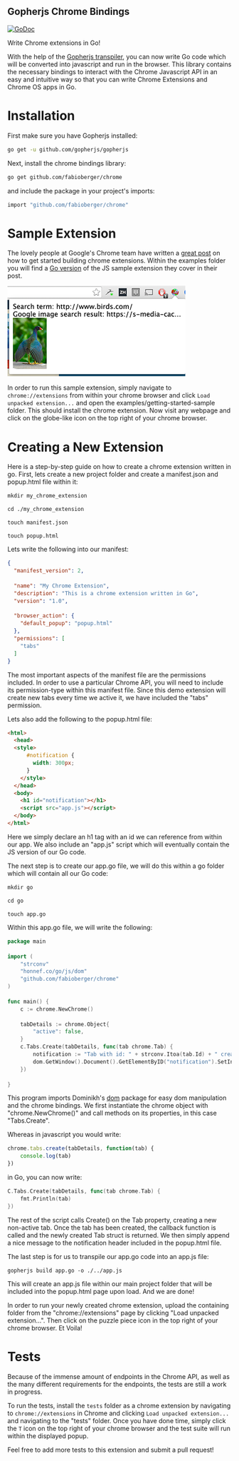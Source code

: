 Gopherjs Chrome Bindings
------------------------------------

[![GoDoc](http://godoc.org/github.com/fabioberger/chrome?status.svg)](https://godoc.org/github.com/fabioberger/chrome)

Write Chrome extensions in Go!

With the help of the [Gopherjs transpiler](https://github.com/gopherjs/gopherjs), you can now write Go code which will be converted into javascript and run in the browser. This library contains the necessary bindings to interact with the Chrome Javascript API in an easy and intuitive way so that you can write Chrome Extensions and Chrome OS apps in Go.

# Installation

First make sure you have Gopherjs installed:

```bash
go get -u github.com/gopherjs/gopherjs
```

Next, install the chrome bindings library:

```bash
go get github.com/fabioberger/chrome
```

and include the package in your project's imports:

```bash
import "github.com/fabioberger/chrome"
```

# Sample Extension

The lovely people at Google's Chrome team have written a [great post](https://developer.chrome.com/extensions/getstarted) on how to get started building chrome extensions. Within the examples folder you will find a [Go version](https://github.com/fabioberger/chrome/tree/master/examples/getting-started-sample) of the JS sample extension they cover in their post.

![](./resources/sample-chrome-extension.png)

In order to run this sample extension, simply navigate to ```chrome://extensions``` from within your chrome browser and click ```Load unpacked extension...``` and open the examples/getting-started-sample folder. This should install the chrome extension. Now visit any webpage and click on the globe-like icon on the top right of your chrome browser.

# Creating a New Extension

Here is a step-by-step guide on how to create a chrome extension written in go. First, lets create a new project folder and create a manifest.json and popup.html file within it:

```
mkdir my_chrome_extension
```

```
cd ./my_chrome_extension
```

```
touch manifest.json
```

```
touch popup.html
```

Lets write the following into our manifest:

```json
{
  "manifest_version": 2,

  "name": "My Chrome Extension",
  "description": "This is a chrome extension written in Go",
  "version": "1.0",

  "browser_action": {
    "default_popup": "popup.html"
  },
  "permissions": [
    "tabs"
  ]
}
```

The most important aspects of the manifest file are the permissions included. In order to use a particular Chrome API, you will need to include its permission-type within this manifest file. Since this demo extension will create new tabs every time we active it, we have included the "tabs" permission.

Lets also add the following to the popup.html file:

```html
<html>
  <head>
  <style>
      #notification {
        width: 300px;
      }
    </style>
  </head>
  <body>
  	<h1 id="notification"></h1>
  	<script src="app.js"></script>
  </body>
</html>
```
Here we simply declare an h1 tag with an id we can reference from within our app. We also include an "app.js" script which will eventually contain the JS version of our Go code.

The next step is to create our app.go file, we will do this within a go folder which will contain all our Go code:

```
mkdir go
```

```
cd go
```

```
touch app.go
```

Within this app.go file, we will write the following:

```go
package main

import (
	"strconv"
	"honnef.co/go/js/dom"
	"github.com/fabioberger/chrome"
)

func main() {
	c := chrome.NewChrome()

	tabDetails := chrome.Object{
		"active": false,
	}
	c.Tabs.Create(tabDetails, func(tab chrome.Tab) {
		notification := "Tab with id: " + strconv.Itoa(tab.Id) + " created!"
		dom.GetWindow().Document().GetElementByID("notification").SetInnerHTML(notification)
	})

}
```
This program imports Dominikh's [dom](https://github.com/dominikh/go-js-dom) package for easy dom manipulation and the chrome bindings. We first instantiate the chrome object with "chrome.NewChrome()" and call methods on its properties, in this case "Tabs.Create".

Whereas in javascript you would write:

```js
chrome.tabs.create(tabDetails, function(tab) {
	console.log(tab)
})
```

in Go, you can now write:

```go
C.Tabs.Create(tabDetails, func(tab chrome.Tab) {
	fmt.Println(tab)
})
```

The rest of the script calls Create() on the Tab property, creating a new non-active tab. Once the tab has been created, the callback function is called and the newly created Tab struct is returned. We then simply append a nice message to the notification header included in the popup.html  file.

The last step is for us to transpile our app.go code into an app.js file:

```
gopherjs build app.go -o ./../app.js
```

This will create an app.js file within our main project folder that will be included into the popup.html page upon load. And we are done!

In order to run your newly created chrome extension, upload the containing folder from the "chrome://extensions" page by clicking "Load unpacked extension...". Then click on the puzzle piece icon in the top right of your chrome browser. Et Voila!

# Tests

Because of the immense amount of endpoints in the Chrome API, as well as the many different requirements for the endpoints, the tests are still a work in progress.

To run the tests, install the ```tests``` folder as a chrome extension by navigating to ```chrome://extensions``` in Chrome and clicking ```Load unpacked extension...``` and navigating to the "tests" folder. Once you have done time, simply click the ```T``` icon on the top right of your chrome browser and the test suite will run within the displayed popup.

Feel free to add more tests to this extension and submit a pull request!